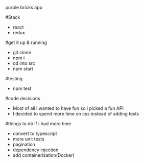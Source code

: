 purple bricks app

#Stack
- react
- redux

#get it up & running
- git clone
- npm i
- cd into src
- npm start

#testing
- npm test

#code decisions
- Most of all I wanted to have fun so i picked   a fun API
- I decided to spend more time on css instead    of adding tests

#things to do if i had more time
- convert to typescript 
- more unit tests
- pagination
- dependency injection
- add containerization(Docker)